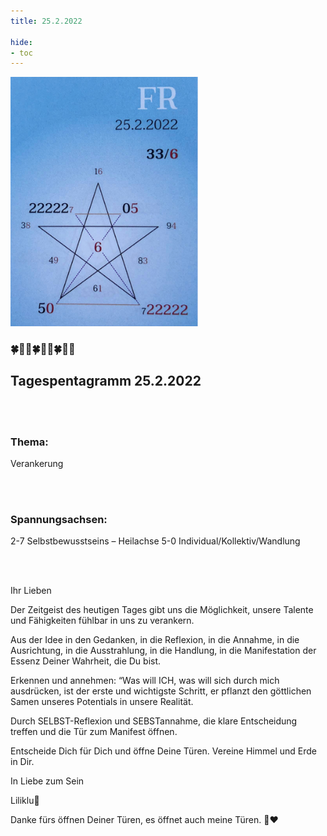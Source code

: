 ```yaml
---
title: 25.2.2022

hide:
- toc
---
```



<style>
img {
  width: 300px;
  max-width: 99%
}
</style>

![](../img/2022-02-25.png)

### 🍀🦋💚🍀🦋💚🍀🦋💚

## **Tagespentagramm 25.2.2022**
<br><br>
### **Thema:**
Verankerung

<br><br>
### **Spannungsachsen:**
2-7 Selbstbewusstseins –
       Heilachse
5-0 Individual/Kollektiv/Wandlung

<br><br>

Ihr Lieben

Der Zeitgeist des heutigen Tages gibt uns die Möglichkeit, unsere Talente und Fähigkeiten fühlbar in uns zu verankern.

Aus der Idee in den Gedanken, in die Reflexion, in die Annahme, in die Ausrichtung, in die Ausstrahlung, in die Handlung, in die Manifestation der Essenz Deiner Wahrheit, die Du bist.

Erkennen und annehmen: “Was will ICH, was will sich durch mich ausdrücken, ist der erste und wichtigste Schritt, er pflanzt den göttlichen Samen unseres Potentials in unsere Realität.

Durch SELBST-Reflexion und SEBSTannahme, die klare Entscheidung treffen und die Tür zum Manifest öffnen.

Entscheide Dich für Dich und öffne Deine Türen.
Vereine Himmel und Erde in Dir.

In Liebe zum Sein

Liliklu🦋

Danke fürs öffnen Deiner Türen, es öffnet auch meine Türen.
                    🙏♥️
